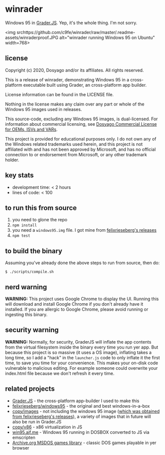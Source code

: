 # winrader

Windows 95 in [Grader.JS](https://github.com/c9fe/graderjs). Yep, it's the whole thing. I'm not sorry. 

<img srchttps://github.com/c9fe/winrader/raw/master/.readme-assets/winraderproof.JPG alt="winrader running Windows 95 on Ubuntu" width=768>

## license

Copyright (c) 2020, Dosyago and/or its affiliates. All rights reserved.

This is a release of winrader, demonstrating Windows 95 in a cross-platform executable built using Grader, an cross-platform app builder.

License information can be found in the LICENSE file.

Nothing in the license makes any claim over any part or whole of the Windows 95 images used in releases.

This source-code, excluding any Windows 95 images, is dual-licensed. For information about commercial licensing, see [Dosyago Commercial License for OEMs, ISVs and VARs](https://github.com/dosyago/dual-licensing).

This project is provided for educational purposes only. I do not own any of the Windows related trademarks used herein, and this project is not affiliated with and has not been approved by Microsoft, and has no official connection to or endorsement from Microsoft, or any other trademark holder.

## key stats

- development time: < 2 hours
- lines of code: < 100

## to run this from source

1. you need to glone the repo
2. `npm install`
3. you need a `windows95.img` file. I got mine from [felixrieseberg's releases](https://github.com/felixrieseberg/windows95/releases)
4. `npm test`

## to build the binary

Assuming you've already done the above steps to run from source, then do:

```console
$ ./scripts/compile.sh
```

## nerd warning

**WARNING:** This project uses Google Chrome to display the UI. Running this will download and install Google Chrome if you don't already have it installed. If you are allergic to Google Chrome, please avoid running or ingesting this binary.

## security warning

**WARNING:** Normally, for security, GraderJS will inflate the app contents from the virtual filesystem inside the binary every time you run yer app. But because this project is so massive (it uses a OS image), inflating takes a long time, so I add a "hack" in the `launcher.js` code to only inflate it the first time, to save you time for your convenience. This makes your on-disk code vulnerable to malicious editing. For example someone could overwrite your index.html file because we don't refresh it every time.

## related projects

- [Grader.JS](https://github.com/c9fe/graderjs) - the cross-platform app-builder I used to make this
- [felixrieseberg/windows95](https://github.com/felixrieseberg/windows95) - the original and best windows-in-a-box
- [copy/images](https://github.com/copy/images) - not including the windows 95 image ([which was obtained from felixrieseberg's releases](https://github.com/felixrieseberg/windows95/releases)), a variety of images that in future will also be run in Grader.JS
- [copy/v86](https://github.com/copy/v86/) - x86 virtualization in JS
- [win95.ajf.me](https://win95.ajf.me/) - Windows 95 running in DOSBOX converted to JS via emscripten
- [Archive.org MSDOS games library](https://archive.org/details/softwarelibrary_msdos_games?&sort=-downloads&page=2) - classic DOS games playable in yer browser












